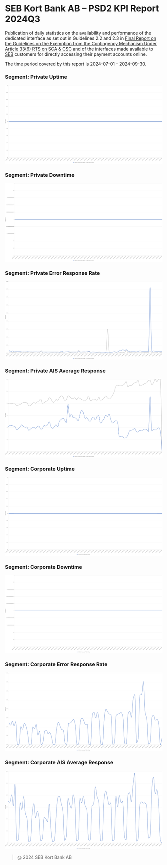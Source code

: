 # SEB Kort Bank AB – PSD2 KPI Report 2024Q3

Publication of daily statistics on the availability and performance of the dedicated interface as set out in Guidelines 2.2 and 2.3 in [Final Report on the Guidelines on the Exemption from the Contingency Mechanism Under Article 33(6) RTS on SCA & CSC](https://eba.europa.eu/sites/default/documents/files/documents/10180/2250578/4e3b9449-ecf9-4756-8006-cbbe74db6d03/Final%20Report%20on%20Guidelines%20on%20the%20exemption%20to%20the%20fall%20back.pdf?retry=1) and of the interfaces made available to [SEB](https://sebgroup.com) customers for directly accessing their payment accounts online.

The time period covered by this report is 2024-07-01 – 2024-09-30.
### Segment: Private Uptime   
![private_uptime][private_uptime]

### Segment: Private Downtime   
![private_downtime][private_downtime]

### Segment: Private Error Response Rate   
![private_error][private_error]

### Segment: Private AIS Average Response
![private_ais][private_ais]

### Segment: Corporate Uptime   
![corporate_uptime][corporate_uptime]

### Segment: Corporate Downtime   
![corporate_downtime][corporate_downtime]

### Segment: Corporate Error Response Rate   
![corporate_error][corporate_error]

### Segment: Corporate AIS Average Response
![corporate_ais][corporate_ais]

[private_ais]: ./archive/2024Q3/private/SEB_CARD_private_ais.png
[private_downtime]: ./archive/2024Q3/private/SEB_CARD_private_downtime.png
[private_error]: ./archive/2024Q3/private/SEB_CARD_private_error.png
[private_uptime]: ./archive/2024Q3/private/SEB_CARD_private_ais_uptime.png

[corporate_ais]: ./archive/2024Q3/corporate/SEB_CARD_corporate_ais.png
[corporate_downtime]: ./archive/2024Q3/corporate/SEB_CARD_corporate_downtime.png
[corporate_error]: ./archive/2024Q3/corporate/SEB_CARD_corporate_error.png
[corporate_uptime]: ./archive/2024Q3/corporate/SEB_CARD_corporate_uptime.png


> @ 2024 SEB Kort Bank AB